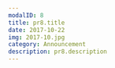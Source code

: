 ```yaml
---
modalID: 8
title: pr8.title
date: 2017-10-22
img: 2017-10.jpg
category: Announcement
description: pr8.description
---
```

